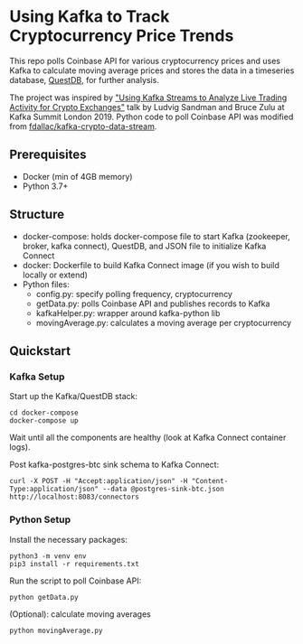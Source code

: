 # Using Kafka to Track Cryptocurrency Price Trends

This repo polls Coinbase API for various cryptocurrency prices and uses Kafka to calculate moving average prices and stores the data in a timeseries database, [QuestDB](https://questdb.io/), for further analysis.

The project was inspired by ["Using Kafka Streams to Analyze Live Trading Activity for Crypto Exchanges"](https://www.confluent.io/kafka-summit-lon19/using-kafka-streams-analyze-trading-crypto-exchanges/) talk by Ludvig Sandman and Bruce Zulu at Kafka Summit London 2019. Python code to poll Coinbase API was modified from [fdallac/kafka-crypto-data-stream](https://github.com/fdallac/kafka-crypto-data-stream).

## Prerequisites

- Docker (min of 4GB memory)
- Python 3.7+

## Structure

- docker-compose: holds docker-compose file to start Kafka (zookeeper, broker, kafka connect), QuestDB, and JSON file to initialize Kafka Connect
- docker: Dockerfile to build Kafka Connect image (if you wish to build locally or extend)
- Python files:
  - config.py: specify polling frequency, cryptocurrency
  - getData.py: polls Coinbase API and publishes records to Kafka
  - kafkaHelper.py: wrapper around kafka-python lib
  - movingAverage.py: calculates a moving average per cryptocurrency

## Quickstart

### Kafka Setup

Start up the Kafka/QuestDB stack:

```
cd docker-compose
docker-compose up
```

Wait until all the components are healthy (look at Kafka Connect container logs).

Post kafka-postgres-btc sink schema to Kafka Connect:

```
curl -X POST -H "Accept:application/json" -H "Content-Type:application/json" --data @postgres-sink-btc.json http://localhost:8083/connectors
```

### Python Setup

Install the necessary packages:

```
python3 -m venv env
pip3 install -r requirements.txt
```

Run the script to poll Coinbase API:

```
python getData.py
```

(Optional): calculate moving averages

```
python movingAverage.py
```
